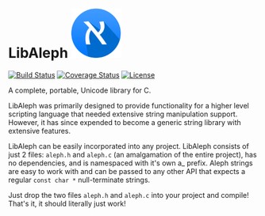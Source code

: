LibAleph <img src="doc/logo.png?raw=true" alt="LibAleph" height="100px" /> 
=============
[![Build Status](https://img.shields.io/travis/ZigWap/LibAleph.svg)](https://travis-ci.org/ZigWap/LibAleph) [![Coverage Status](https://img.shields.io/coveralls/ZigWap/LibAleph/master.svg)](https://coveralls.io/r/ZigWap/LibAleph?branch=master)
[![License](https://img.shields.io/badge/license-MIT-blue.svg)](http://opensource.org/licenses/MIT)

A complete, portable, Unicode library for C.

LibAleph was primarily designed to provide functionality for a higher level scripting language that needed extensive string manipulation support. However, it has since expended to become a generic string library with extensive features. 

LibAleph can be easily incorporated into any project. LibAleph consists of just 2 files: `aleph.h` and `aleph.c` (an amalgamation of the entire project), has no dependencies, and is namespaced with it's own a_ prefix. Aleph strings are easy to work with and can be passed to any other API that expects a regular `const char *` null-terminate strings.

Just drop the two files `aleph.h` and `aleph.c` into your project and compile! That's it, it should literally just work!
